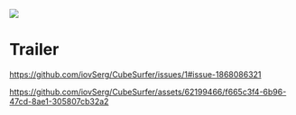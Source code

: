 ![](https://github.com/greSvoI/CubeSurfer/blob/main/ScreenShot/CubeSurfer%20(1).jpg)
# Trailer
https://github.com/iovSerg/CubeSurfer/issues/1#issue-1868086321


https://github.com/iovSerg/CubeSurfer/assets/62199466/f665c3f4-6b96-47cd-8ae1-305807cb32a2


